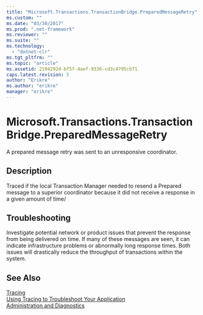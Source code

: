 ```yaml
---
title: "Microsoft.Transactions.TransactionBridge.PreparedMessageRetry"
ms.custom: ""
ms.date: "03/30/2017"
ms.prod: ".net-framework"
ms.reviewer: ""
ms.suite: ""
ms.technology: 
  - "dotnet-clr"
ms.tgt_pltfrm: ""
ms.topic: "article"
ms.assetid: 2194292d-bf5f-4aef-9336-cd3c4795cb71
caps.latest.revision: 5
author: "Erikre"
ms.author: "erikre"
manager: "erikre"
---
```

# Microsoft.Transactions.TransactionBridge.PreparedMessageRetry
A prepared message retry was sent to an unresponsive coordinator.  
  
## Description  
 Traced if the local Transaction Manager needed to resend a Prepared message to a superior coordinator because it did not receive a response in a given amount of time/  
  
## Troubleshooting  
 Investigate potential network or product issues that prevent the response from being delivered on time.  If many of these messages are seen, it can indicate infrastructure problems or abnormally long response times. Both issues will drastically reduce the throughput of transactions within the system.  
  
## See Also  
 [Tracing](../../../../../docs/framework/wcf/diagnostics/tracing/index.md)   
 [Using Tracing to Troubleshoot Your Application](../../../../../docs/framework/wcf/diagnostics/tracing/using-tracing-to-troubleshoot-your-application.md)   
 [Administration and Diagnostics](../../../../../docs/framework/wcf/diagnostics/index.md)
